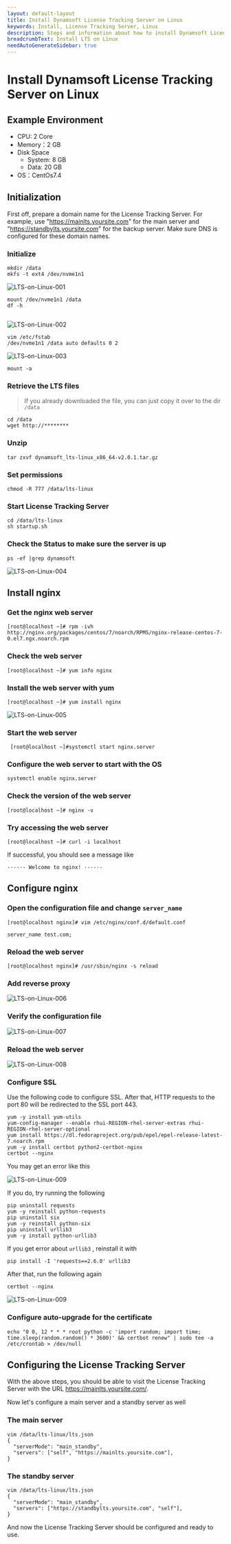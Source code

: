 ```yaml
---
layout: default-layout
title: Install Dynamsoft License Tracking Server on Linux
keywords: Install, License Tracking Server, Linux
description: Steps and information about how to install Dynamsoft License Tracking Server on Linux
breadcrumbText: Install LTS on Linux
needAutoGenerateSidebar: true
---
```


# Install Dynamsoft License Tracking Server on Linux

## Example Environment

* CPU: 2 Core
* Memory：2 GB
* Disk Space
  + System: 8 GB
  + Data: 20 GB
* OS：CentOs7.4

## Initialization

First off, prepare a domain name for the License Tracking Server. For example, use "https://mainlts.yoursite.com" for the main server and "https://standbylts.yoursite.com" for the backup server. Make sure DNS is configured for these domain names.

### Initialize

``` shell
mkdir /data
mkfs -t ext4 /dev/nvme1n1
```

![LTS-on-Linux-001]({{site.assets}}imgs/ltsonlinux-001.png)

``` shell 
mount /dev/nvme1n1 /data
df -h


``` 

![LTS-on-Linux-002]({{site.assets}}imgs/ltsonlinux-002.png)

``` shell
vim /etc/fstab
/dev/nvme1n1 /data auto defaults 0 2
```

![LTS-on-Linux-003]({{site.assets}}imgs/ltsonlinux-003.png)

``` shell
mount -a
```

### Retrieve the LTS files

> If you already downloaded the file, you can just copy it over to the dir `/data`

``` shell
cd /data
wget http://********
```

### Unzip

``` shell
tar zxvf dynamsoft_lts-linux_x86_64-v2.0.1.tar.gz
```

### Set permissions

``` shell
chmod -R 777 /data/lts-linux
```

### Start License Tracking Server

``` shell
cd /data/lts-linux
sh startup.sh
```

### Check the Status to make sure the server is up

``` shell
ps -ef |grep dynamsoft
```

![LTS-on-Linux-004]({{site.assets}}imgs/ltsonlinux-004.png)

## Install nginx

###	Get the nginx web server

``` shell
[root@localhost ~]# rpm -ivh http://nginx.org/packages/centos/7/noarch/RPMS/nginx-release-centos-7-0.el7.ngx.noarch.rpm 
```

### Check the web server

``` shell
[root@localhost ~]# yum info nginx 
```

### Install the web server with yum

``` shell
[root@localhost ~]# yum install nginx
```

![LTS-on-Linux-005]({{site.assets}}imgs/ltsonlinux-005.png)

### Start the web server

``` shell
 [root@localhost ~]#systemctl start nginx.server
 ```

### Configure the web server to start with the OS

``` shell
systemctl enable nginx.server 
```

### Check the version of the web server

``` shell
[root@localhost ~]# nginx -v 
```

### Try accessing the web server

``` shell
[root@localhost ~]# curl -i localhost 
```

If successful, you should see a message like

``` text
······ Welcome to nginx! ······ 
```

## Configure nginx

### Open the configuration file and change `server_name`

``` shell
[root@localhost nginx]# vim /etc/nginx/conf.d/default.conf

server_name test.com;
```

### Reload the web server

``` shell
[root@localhost nginx]# /usr/sbin/nginx -s reload
```

<!--

### Add host to the hosts file

Use the `SwitchHosts` tool to add a host to the hosts file. For example

``` shell
192.168.10.11 test.com 
```

In your case, you should use a public IP instead of "192.168.10.11" that later your devices would use to connect to this Server and also use the correct domain instead of "test.com".

### Add exception in the firewall

Add an exception for inbound requests so that your devices can connect to the License Tracking Server correctly.
-->

### Add reverse proxy

![LTS-on-Linux-006]({{site.assets}}imgs/ltsonlinux-006.png)

### Verify the configuration file

![LTS-on-Linux-007]({{site.assets}}imgs/ltsonlinux-007.png)

### Reload the web server

![LTS-on-Linux-008]({{site.assets}}imgs/ltsonlinux-008.png)

### Configure SSL

Use the following code to configure SSL. After that, HTTP requests to the port 80 will be redirected to the SSL port 443.

``` shell
yum -y install yum-utils 
yum-config-manager --enable rhui-REGION-rhel-server-extras rhui-REGION-rhel-server-optional 
yum install https://dl.fedoraproject.org/pub/epel/epel-release-latest-7.noarch.rpm 
yum -y install certbot python2-certbot-nginx 
certbot --nginx 
```

You may get an error like this

![LTS-on-Linux-009]({{site.assets}}imgs/ltsonlinux-009.png)

 
If you do, try running the following

``` shell
pip uninstall requests 
yum -y reinstall python-requests 
pip uninstall six 
yum -y reinstall python-six 
pip uninstall urllib3 
yum -y install python-urllib3 
```

If you get error about `urllib3` , reinstall it with

``` shell
pip install -I 'requests==2.6.0' urllib3 
```

After that, run the following again

``` shell
certbot --nginx 
```

![LTS-on-Linux-009]({{site.assets}}imgs/ltsonlinux-009.png)

### Configure auto-upgrade for the certificate

``` shell
echo "0 0, 12 * * * root python -c 'import random; import time; time.sleep(random.random() * 3600)' && certbot renew" | sudo tee -a /etc/crontab > /dev/null 
```

## Configuring the License Tracking Server

With the above steps, you should be able to visit the License Tracking Server with the URL https://mainlts.yoursite.com/.

Now let's configure a main server and a standby server as well

### The main server

``` shell
vim /data/lts-linux/lts.json
{
  "serverMode": "main_standby", 
  "servers": ["self", "https://mainlts.yoursite.com"], 
}
```

### The standby server

``` shell
vim /data/lts-linux/lts.json
{
  "serverMode": "main_standby", 
  "servers": ["https://standbylts.yoursite.com", "self"], 
}
```
And now the License Tracking Server should be configured and ready to use.
